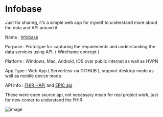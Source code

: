 # Infobase
Just for sharing, it's a simple web app for myself to understand more about the data and API around it.

Name       :
[Infobase](https://wingsmaker.github.io/Infobase/Infobase.html)

Purpose   :
Prototype for capturing the requirements and understanding the data services using API. ( Wireframe concept )

Platform  : 
Windows, Mac,  Android, IOS over public internet as well as HVPN 

App Type : 
Web App ( Serverless via GITHUB ), support desktop mode as well as mobile device mode.

API Info   :
[FHIR HAPI](http://hapi.fhir.org/home ) and 
[EPIC api](https://fhir.epic.com/Specifications)

These were open source api, not necessary mean for real project work, just for new comer to understand the FHIR.


![image](https://wingsmaker.github.io/Infobase/Referral.jpg)
